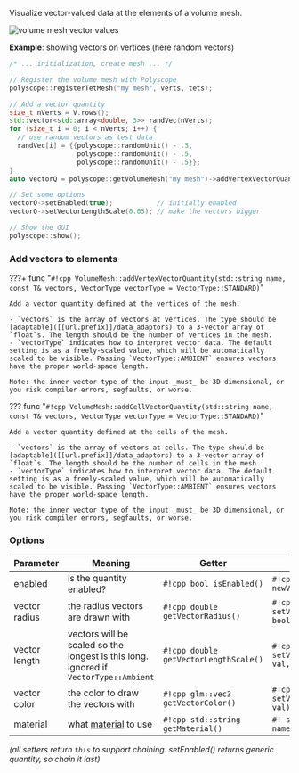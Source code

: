 Visualize vector-valued data at the elements of a volume mesh.

![volume mesh vector values]([[url.prefix]]/media/volume_vector.jpg)

**Example**: showing vectors on vertices (here random vectors)
```cpp
/* ... initialization, create mesh ... */ 

// Register the volume mesh with Polyscope
polyscope::registerTetMesh("my mesh", verts, tets);

// Add a vector quantity
size_t nVerts = V.rows();
std::vector<std::array<double, 3>> randVec(nVerts);
for (size_t i = 0; i < nVerts; i++) {
  // use random vectors as test data
  randVec[i] = {{polyscope::randomUnit() - .5, 
                 polyscope::randomUnit() - .5, 
                 polyscope::randomUnit() - .5}};
}
auto vectorQ = polyscope::getVolumeMesh("my mesh")->addVertexVectorQuantity("random vec", randVec);

// Set some options
vectorQ->setEnabled(true);           // initially enabled
vectorQ->setVectorLengthScale(0.05); // make the vectors bigger

// Show the GUI
polyscope::show();
```

### Add vectors to elements

???+ func "`#!cpp VolumeMesh::addVertexVectorQuantity(std::string name, const T& vectors, VectorType vectorType = VectorType::STANDARD)`"

    Add a vector quantity defined at the vertices of the mesh.

    - `vectors` is the array of vectors at vertices. The type should be [adaptable]([[url.prefix]]/data_adaptors) to a 3-vector array of `float`s. The length should be the number of vertices in the mesh.
    - `vectorType` indicates how to interpret vector data. The default setting is as a freely-scaled value, which will be automatically scaled to be visible. Passing `VectorType::AMBIENT` ensures vectors have the proper world-space length.
    
    Note: the inner vector type of the input _must_ be 3D dimensional, or you risk compiler errors, segfaults, or worse.

??? func "`#!cpp VolumeMesh::addCellVectorQuantity(std::string name, const T& vectors, VectorType vectorType = VectorType::STANDARD)`"

    Add a vector quantity defined at the cells of the mesh.

    - `vectors` is the array of vectors at cells. The type should be [adaptable]([[url.prefix]]/data_adaptors) to a 3-vector array of `float`s. The length should be the number of cells in the mesh.
    - `vectorType` indicates how to interpret vector data. The default setting is as a freely-scaled value, which will be automatically scaled to be visible. Passing `VectorType::AMBIENT` ensures vectors have the proper world-space length.

    Note: the inner vector type of the input _must_ be 3D dimensional, or you risk compiler errors, segfaults, or worse.


### Options

**Parameter** | **Meaning** | **Getter** | **Setter** | **Persistent?**
--- | --- | --- | --- | ---
enabled | is the quantity enabled? | `#!cpp bool isEnabled()` | `#!cpp setEnabled(bool newVal)` | [yes]([[url.prefix]]/basics/parameters/#persistent-values)
vector radius | the radius vectors are drawn with | `#!cpp double getVectorRadius()` | `#!cpp setVectorRadius(double val, bool isRelative=true)` | [yes]([[url.prefix]]/basics/parameters/#persistent-values)
vector length | vectors will be scaled so the longest is this long. ignored if `VectorType::Ambient` | `#!cpp double getVectorLengthScale()` | `#!cpp setVectorLengthScale(double val, bool isRelative=true)` | [yes]([[url.prefix]]/basics/parameters/#persistent-values)
vector color | the color to draw the vectors with | `#!cpp glm::vec3 getVectorColor()` | `#!cpp setVectorColor(glm::vec3 val)` | [yes]([[url.prefix]]/basics/parameters/#persistent-values)
material | what [material]([[url.prefix]]/features/materials) to use | `#!cpp std::string getMaterial()` | `#! setMaterial(std::string name)` | [yes]([[url.prefix]]/basics/parameters/#persistent-values) |

_(all setters return `this` to support chaining. setEnabled() returns generic quantity, so chain it last)_

